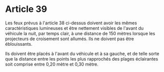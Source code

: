 # Article 39

Les feux prévus à l'article 38 ci-dessus doivent avoir les mêmes caractéristiques lumineuses et être nettement visibles de l'avant du véhicule la nuit, par temps clair, à une distance de 150 mètres lorsque les projecteurs de croisement sont allumés. Ils ne doivent pas être éblouissants.

Ils doivent être placés à l'avant du véhicule et à sa gauche, et de telle sorte que la distance entre les points les plus rapprochés des plages éclairantes soit comprise entre 0,20 mètre et 0,30 mètre.
